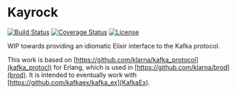 # Kayrock

[![Build Status](https://travis-ci.org/dantswain/kayrock.svg?branch=master)](https://travis-ci.org/dantswain/kayrock)
[![Coverage Status](https://coveralls.io/repos/github/dantswain/kayrock/badge.svg?branch=master)](https://coveralls.io/github/dantswain/kayrock?branch=master)
[![License](https://img.shields.io/l/dantswain/kayrock.svg?style=flat-square)](https://github.com/dantswain/kayrock)


WIP towards providing an idiomatic Elixir interface to the Kafka protocol.

This work is based on [https://github.com/klarna/kafka_protocol](kafka_protocl)
for Erlang, which is used in [https://github.com/klarna/brod](brod).  It is
intended to eventually work with [https://github.com/kafkaex/kafka_ex](KafkaEx).
